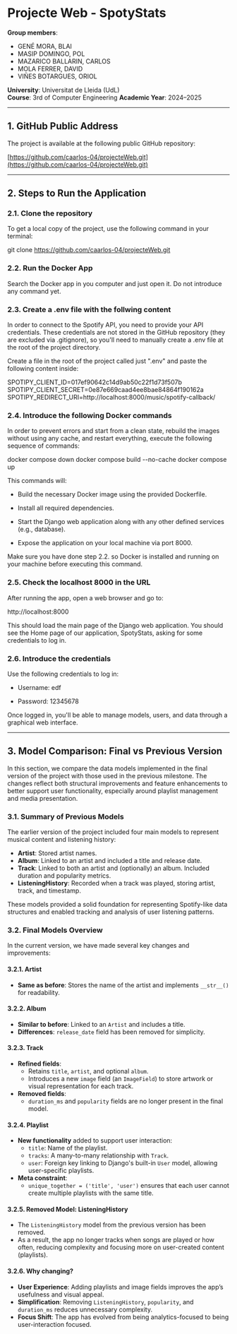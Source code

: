 # Projecte Web - SpotyStats
**Group members**:  
- GENÉ MORA, BLAI  
- MASIP DOMINGO, POL 
- MAZARICO BALLARIN, CARLOS 
- MOLA FERRER, DAVID 
- VIÑES BOTARGUES, ORIOL 

**University**: Universitat de Lleida (UdL)  
**Course**: 3rd of Computer Engineering 
**Academic Year**: 2024–2025  

---

## 1. GitHub Public Address

The project is available at the following public GitHub repository:  

[https://github.com/caarlos-04/projecteWeb.git](https://github.com/caarlos-04/projecteWeb.git)

---

## 2. Steps to Run the Application

### 2.1. Clone the repository

To get a local copy of the project, use the following command in your terminal:

git clone https://github.com/caarlos-04/projecteWeb.git

### 2.2. Run the Docker App

Search the Docker app in you computer and just open it. Do not introduce any command yet.

### 2.3. Create a .env file with the follwing content

In order to connect to the Spotify API, you need to provide your API credentials. 
These credentials are not stored in the GitHub repository (they are excluded via .gitignore), 
so you'll need to manually create a .env file at the root of the project directory.

Create a file in the root of the project called just ".env" and paste the following content inside:

SPOTIPY_CLIENT_ID=017ef90642c14d9ab50c22f1d73f507b
SPOTIPY_CLIENT_SECRET=0e87e669caad4ee8bae84864f190162a
SPOTIPY_REDIRECT_URI=http://localhost:8000/music/spotify-callback/

### 2.4. Introduce the following Docker commands
In order to prevent errors and start from a clean state,  rebuild the images without using 
any cache, and restart everything, execute the following sequence of commands:

docker compose down
docker compose build --no-cache
docker compose up

This commands will:

- Build the necessary Docker image using the provided Dockerfile.

- Install all required dependencies.

- Start the Django web application along with any other defined services (e.g., database).

- Expose the application on your local machine via port 8000.

Make sure you have done step 2.2. so Docker is installed and running on your machine before 
executing this command.

### 2.5. Check the localhost 8000 in the URL

After running the app, open a web browser and go to:

http://localhost:8000

This should load the main page of the Django web application. You should see the Home page
of our application, SpotyStats, asking for some credentials to log in.

### 2.6. Introduce the credentials

Use the following credentials to log in:

- Username: edf

- Password: 12345678

Once logged in, you'll be able to manage models, users, and data through a graphical web 
interface.

---

## 3. Model Comparison: Final vs Previous Version

In this section, we compare the data models implemented in the final version of the project with 
those used in the previous milestone. The changes reflect both structural improvements and feature 
enhancements to better support user functionality, especially around playlist management and media 
presentation.

### 3.1. Summary of Previous Models

The earlier version of the project included four main models to represent musical content and 
listening history:

- **Artist**: Stored artist names.  
- **Album**: Linked to an artist and included a title and release date.  
- **Track**: Linked to both an artist and (optionally) an album. Included duration and popularity 
metrics.  
- **ListeningHistory**: Recorded when a track was played, storing artist, track, and timestamp.

These models provided a solid foundation for representing Spotify-like data structures and enabled 
tracking and analysis of user listening patterns.

### 3.2. Final Models Overview

In the current version, we have made several key changes and improvements:

#### 3.2.1. Artist
- **Same as before**: Stores the name of the artist and implements `__str__()` for readability.

#### 3.2.2. Album
- **Similar to before**: Linked to an `Artist` and includes a title.
- **Differences**: `release_date` field has been removed for simplicity.

#### 3.2.3. Track
- **Refined fields**:
  - Retains `title`, `artist`, and optional `album`.
  - Introduces a new `image` field (an `ImageField`) to store artwork or visual representation 
  for each track.
- **Removed fields**:
  - `duration_ms` and `popularity` fields are no longer present in the final model.

#### 3.2.4. Playlist
- **New functionality** added to support user interaction:
  - `title`: Name of the playlist.
  - `tracks`: A many-to-many relationship with `Track`.
  - `user`: Foreign key linking to Django's built-in `User` model, allowing user-specific playlists.
- **Meta constraint**:
  - `unique_together = ('title', 'user')` ensures that each user cannot create multiple playlists 
  with the same title.

#### 3.2.5. Removed Model: ListeningHistory
- The `ListeningHistory` model from the previous version has been removed.
- As a result, the app no longer tracks when songs are played or how often, reducing complexity 
and focusing more on user-created content (playlists).

#### 3.2.6. Why changing?

- **User Experience**: Adding playlists and image fields improves the app’s usefulness and visual 
appeal.
- **Simplification**: Removing `ListeningHistory`, `popularity`, and `duration_ms` reduces 
unnecessary complexity.
- **Focus Shift**: The app has evolved from being analytics-focused to being user-interaction 
focused.
